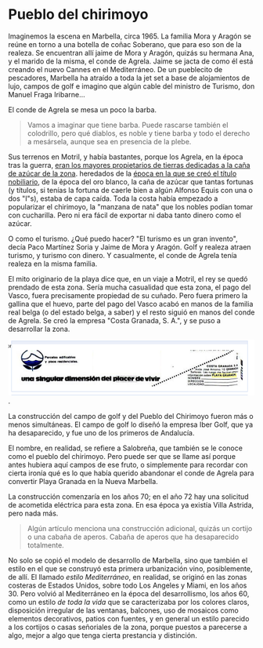 # Pueblo del chirimoyo

Imaginemos la escena en Marbella, circa 1965. La familia Mora y Aragón
se reúne en torno a una botella de coñac Soberano, que para eso son de
la realeza. Se encuentran allí jaime de Mora y Aragón, quizás su
hermana Ana, y el marido de la misma, el conde de Agrela. Jaime se
jacta de como él está creando el nuevo Cannes en el Mediterráneo. De
un pueblecito de pescadores, Marbella ha atraído a toda la jet set a
base de alojamientos de lujo, campos de golf e imagino que algún cable
del ministro de Turismo, don Manuel Fraga Iribarne...

El conde de Agrela se mesa un poco la barba.

> Vamos a imaginar que tiene barba. Puede rascarse también el
> colodrillo, pero qué diablos, es noble y tiene barba y todo el
> derecho a mesársela, aunque sea en presencia de la plebe.

Sus terrenos en Motril, y había bastantes, porque los Agrela, en la
época tras la guerra, [eran los mayores propietarios de tierras
dedicadas a la caña de azúcar de la
zona](https://issuu.com/antonioromera/docs/historia_de_motril_y_la_costa_de_gr). heredados
de la  [época en la que se creó el
título nobiliario](https://es-es.facebook.com/notes/enrique-lafuente-mu%C3%B1oz/memoria-de-la-realeza-espa%C3%B1ola-de-aquellos-barros-vienen-estos-lodos/3393784494769/), de la época del oro blanco, la caña de azúcar que
tantas fortunas (y títulos, si tenías la fortuna de caerle bien a
algún Alfonso Equis con una o dos "I"s), estaba de capa caída. Toda la
costa había empezado a popularizar el chirimoyo, la "manzana de nata"
que los nobles podían tomar con cucharilla. Pero ni era fácil de
exportar ni daba tanto dinero como el azúcar.

O como el turismo. ¿Qué puedo hacer? "El turismo es un gran invento",
decía Paco Martínez Soria y Jaime de Mora y Aragón. Golf y realeza
atraen turismo, y turismo con dinero. Y casualmente, el conde de
Agrela tenía realeza en la misma familia.

El mito originario de la playa dice que, en un viaje a Motril, el rey se
quedó prendado de esta zona. Sería mucha casualidad que esta zona, el
pago del Vasco, fuera precisamente propiedad de su cuñado. Pero fuera
primero la gallina que el huevo, parte del pago del Vasco acabó en
manos de la familia real belga (o del estado belga, a saber) y el
resto siguió en manos del conde de Agrela. Se creó la empresa "Costa
Granada, S. A.", y se puso a desarrollar la zona.

![Anuncio de parcelas y viviendas en el Blanco y Negro, 1973](../img/byn-1973.png).

La construcción del campo de golf y del Pueblo del Chirimoyo fueron
más o menos simultáneas. El campo de golf lo diseñó la empresa Iber
Golf, que ya ha desaparecido, y fue uno de los primeros de Andalucía.

El nombre, en realidad, se refiere a Salobreña, que también se le
conoce como el pueblo del chirimoyo. Pero puede ser que se llame así
porque antes hubiera aquí campos de ese fruto, o simplemente para
recordar con cierta ironía qué es lo que había querido abandonar el
conde de Agrela para convertir Playa Granada en la Nueva Marbella.

La construcción comenzaría en los años 70; en el año 72 hay una
solicitud de acometida eléctrica para esta zona. En esa época ya
existía Villa Astrida, pero nada más.

> Algún artículo menciona una construcción adicional, quizás un
> cortijo o una cabaña de aperos. Cabaña de aperos que ha desaparecido
> totalmente. 

No solo se copió el modelo de desarrollo de Marbella, sino que también
el estilo en el que se construyó esta primera urbanización vino,
posiblemente, de allí. El llamado *estilo Mediterráneo*, en realidad,
se originó en las zonas costeras de Estados Unidos, sobre todo Los
Angeles y Miami, en los años 30. Pero volvió al Mediterráneo en la
época del desarrollismo, los años 60, como un estilo *de toda la vida*
que se caracterizaba por los colores claros, disposición irregular de
las ventanas, balcones, uso de mosaicos como elementos decorativos,
patios con fuentes, y en general un estilo parecido a los cortijos o
casas señoriales de la zona, porque puestos a parecerse a algo, mejor
a algo que tenga cierta prestancia y distinción.
